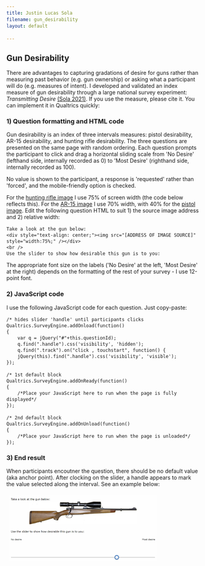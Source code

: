 ```yaml
---
title: Justin Lucas Sola
filename: gun_desirability
layout: default

--- 
```

## Gun Desirability

There are advantages to capturing gradations of desire for guns rather than measuring past behavior (e.g. gun ownership) or asking what a participant will do (e.g. measures of intent). I developed and validated an index measure of gun desirability through a large national survey experiment: *Transmitting Desire* [(Sola 2021)](https://doi.org/10.1177/07311214211007179). If you use the measure, please cite it. You can implement it in Qualtrics quickly:

### 1) Question formatting and HTML code

Gun desirability is an index of three intervals measures: pistol desirability, AR-15 desirability, and hunting rifle desirability. The three questions are presented on the same page with random ordering. Each question prompts the participant to click and drag a horizontal sliding scale from 'No Desire' (lefthand side, internally recorded as 0) to 'Most Desire' (righthand side, internally recorded as 100).

No value is shown to the participant, a response is 'requested' rather than 'forced', and the mobile-friendly option is checked.

For the [hunting rifle image](./files/hunting_rifle.png) I use 75% of screen width (the code below reflects this). For the [AR-15 image](./files/ar-15.png) I use 70% width, with 40% for the [pistol image](./files/pistol.png). Edit the following question HTML to suit 1) the source image address and 2) relative width:
```
Take a look at the gun below:
<div style="text-align: center;"><img src="[ADDRESS OF IMAGE SOURCE]" style="width:75%;" /></div>
<br />
Use the slider to show how desirable this gun is to you:
```

The appropriate font size on the labels ('No Desire' at the left, 'Most Desire' at the right) depends on the formatting of the rest of your survey - I use 12-point font.

### 2) JavaScript code

I use the following JavaScript code for each question. Just copy-paste:
```
/* hides slider 'handle' until participants clicks 
Qualtrics.SurveyEngine.addOnload(function()
{
	var q = jQuery("#"+this.questionId);
	q.find(".handle").css('visibility', 'hidden');
	q.find(".track").on("click , touchstart", function() {
	jQuery(this).find(".handle").css('visibility', 'visible');
});

/* 1st default block
Qualtrics.SurveyEngine.addOnReady(function()
{
	/*Place your JavaScript here to run when the page is fully displayed*/
});

/* 2nd default block
Qualtrics.SurveyEngine.addOnUnload(function()
{
	/*Place your JavaScript here to run when the page is unloaded*/
});
```

### 3) End result

When participants encoutner the question, there should be no default value (aka anchor point). After clocking on the slider, a handle appears to mark the value selected along the interval. See an example below:
<style> img { max-width: 76%; height: auto; padding: 8px } </style>
<img src="./files/hunting_rifle_example.png">
